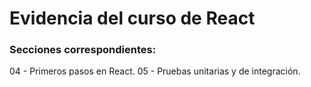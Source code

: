 # Evidencia del curso de React
### Secciones correspondientes: 
04 - Primeros pasos en React.
05 - Pruebas unitarias y de integración.
